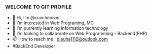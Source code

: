 ### WELCOME TO GIT PROFILE

- 👋 Hi, I’m @cuncheniver
- 👀 I’m interested in Web Programing, MC
- 🌱 I’m currently learning information technology
- 💞️ I’m looking to collaborate on Web Programming - Backend(PHP)
- 📫 How to reach me : dieuha1112@outlook.com
- #BackEnd Developer
<!---

--->
